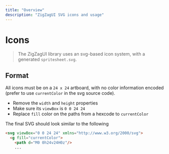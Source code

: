 ```yaml
---
title: "Overview"
description: "ZigZagUI SVG icons and usage"
---
```


# Icons

> The ZigZagUI library uses an svg-based icon system, with a generated `spritesheet.svg`.

## Format

All icons must be on a `24 x 24` artboard, with no color information encoded (prefer to use `currentColor` in the svg source code).

* Remove the `width` and `height` properties
* Make sure its `viewBox` is `0 0 24 24`
* Replace `fill` color on the paths from a hexcode to `currentColor`

The final SVG should look similar to the following

```html
<svg viewBox="0 0 24 24" xmlns="http://www.w3.org/2000/svg">
  <g fill="currentColor">
    <path d="M0 0h24v24H0z"/>
    ...
```
